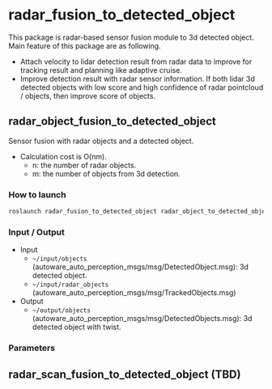 # radar_fusion_to_detected_object

This package is radar-based sensor fusion module to 3d detected object.
Main feature of this package are as following.

- Attach velocity to lidar detection result from radar data to improve for tracking result and planning like adaptive cruise.
- Improve detection result with radar sensor information. If both lidar 3d detected objects with low score and high confidence of radar pointcloud / objects, then improve score of objects.

## radar_object_fusion_to_detected_object

Sensor fusion with radar objects and a detected object.

- Calculation cost is O(nm).
  - n: the number of radar objects.
  - m: the number of objects from 3d detection.

### How to launch

```sh
roslaunch radar_fusion_to_detected_object radar_object_to_detected_object.launch
```

### Input / Output

- Input
    - `~/input/objects` (autoware_auto_perception_msgs/msg/DetectedObject.msg): 3d detected object.
    - `~/input/radar_objects` (autoware_auto_perception_msgs/msg/TrackedObjects.msg)
- Output
    - `~/output/objects` (autoware_auto_perception_msgs/msg/DetectedObjects.msg): 3d detected object with twist.

### Parameters

## radar_scan_fusion_to_detected_object (TBD)
